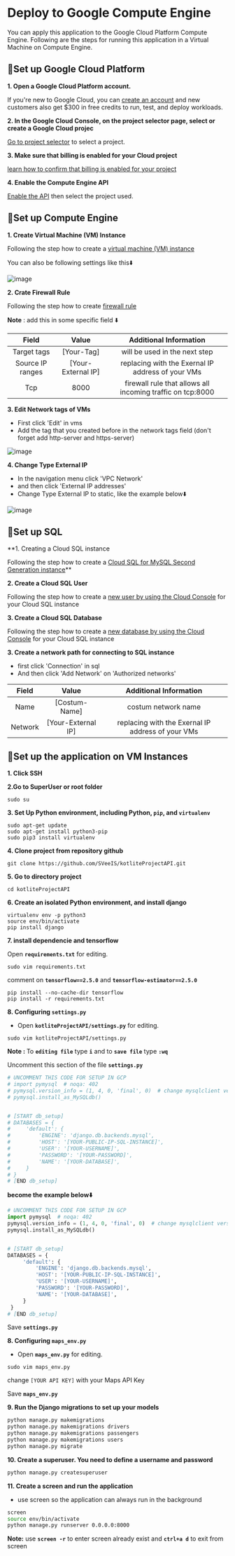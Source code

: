 # Deploy to Google Compute Engine

You can apply this application to the Google Cloud Platform Compute Engine. Following are the steps for running this application in a Virtual Machine on Compute Engine.

## 📌Set up Google Cloud Platform

**1. Open a Google Cloud Platform account.**

If you're new to Google Cloud, you can [create an account](https://console.cloud.google.com/freetrial) and new customers also get $300 in free credits to run, test, and deploy workloads.

**2. In the Google Cloud Console, on the project selector page, select or create a Google Cloud projec**

[Go to project selector](https://console.cloud.google.com/projectselector2/home/dashboard) to select a project.

**3. Make sure that billing is enabled for your Cloud project**

[learn how to confirm that billing is enabled for your project](https://cloud.google.com/billing/docs/how-to/modify-project)

**4. Enable the Compute Engine API**

[Enable the API](https://console.cloud.google.com/flows/enableapi?apiid=compute) then select the project used.


## 📌Set up Compute Engine

**1. Create Virtual Machine (VM) Instance**

Following the step how to create a [virtual machine (VM) instance](https://cloud.google.com/compute/docs/instances/create-start-instance)

You can also be following settings like this⬇️

![image](https://drive.google.com/uc?export=view&id=1SUlHvpseOwX9uDCBj3AG6niYGQVF2CCt)

**2. Crate Firewall Rule**

Following the step how to create [firewall rule](https://cloud.google.com/vpc/docs/using-firewalls)

<b>Note</b> : add this in some specific field ⬇️

| Field | Value | Additional Information  |
| :---:   | :-: | :-: |
| Target tags | [Your-Tag] | will be used in the next step |
| Source IP ranges | [Your-External IP] | replacing with the Exernal IP address of your VMs|
| Tcp | 8000 | firewall rule that allows all incoming traffic on tcp:8000 |


**3. Edit Network tags of VMs**

- First click 'Edit' in vms
- Add the tag that you created before in the network tags field (don't forget add http-server and https-server)

![image](https://drive.google.com/uc?export=view&id=1MKCBXd0MrZkwjk-itcelX9_LOcC5abu6)

**4. Change Type External IP**

- In the navigation menu click 'VPC Network'
- and then click 'External IP addresses'
- Change Type External IP to static, like the example below⬇️

![image](https://drive.google.com/uc?export=view&id=1Jk5pGgdZ2uRzgAtt7RGHda7ZSj_aW-DK)


## 📌Set up SQL

**1. Creating a Cloud SQL instance

Following the step how to create a [Cloud SQL for MySQL Second Generation instance](https://cloud.google.com/sql/docs/mysql/create-instance)**


**2. Create a Cloud SQL User**

Following the step how to create a [new user by using the Cloud Console](https://cloud.google.com/sql/docs/mysql/create-manage-users#creating) for your Cloud SQL instance

**3. Create a Cloud SQL Database**

Following the step how to create a [new database by using the Cloud Console](https://cloud.google.com/sql/docs/mysql/create-manage-databases#create) for your Cloud SQL instance


**3. Create a network path for connecting to SQL instance**

- first click 'Connection' in sql
- And then click 'Add Network' on 'Authorized networks'

| Field | Value | Additional Information  |
| :---:   | :-: | :-: |
| Name| [Costum-Name] | costum network name |
| Network | [Your-External IP] | replacing with the Exernal IP address of your VMs|


## 📌Set up the application on VM Instances

**1. Click SSH**

**2.Go to SuperUser or root folder**

```bass
sudo su
```

**3. Set Up Python environment, including Python, `pip`, and `virtualenv`**

```bass
sudo apt-get update
sudo apt-get install python3-pip
sudo pip3 install virtualenv
```

**4. Clone project from repository github**

```bass
git clone https://github.com/SVeeIS/kotliteProjectAPI.git
```

**5. Go to directory project**

```bass
cd kotliteProjectAPI
```

**6. Create an isolated Python environment, and install django**

```bass
virtualenv env -p python3
source env/bin/activate
pip install django
```

**7. install dependencie and tensorflow**

Open **`requirements.txt`** for editing.

```bass
sudo vim requirements.txt
```

comment on **`tensorflow==2.5.0`** and **`tensorflow-estimator==2.5.0`**

```bass
pip install --no-cache-dir tensorflow
pip install -r requirements.txt
```

**8. Configuring **`settings.py`****


- Open **`kotliteProjectAPI/settings.py`** for editing.

```bass
sudo vim kotliteProjectAPI/settings.py
```

<b>Note : </b> To **`editing file`**  type **`i`** and to **`save file`** type **`:wq`**

Uncomment this section of the file **`settings.py`**

```python
# UNCOMMENT THIS CODE FOR SETUP IN GCP
# import pymysql  # noqa: 402
# pymysql.version_info = (1, 4, 0, 'final', 0)  # change mysqlclient version
# pymysql.install_as_MySQLdb()


# [START db_setup]
# DATABASES = {
#     'default': {
#         'ENGINE': 'django.db.backends.mysql',
#         'HOST': '[YOUR-PUBLIC-IP-SQL-INSTANCE]',
#         'USER': '[YOUR-USERNAME]',
#         'PASSWORD': '[YOUR-PASSWORD]',
#         'NAME': '[YOUR-DATABASE]',
#     }
# }
# [END db_setup]
```

**become the example below⬇️**

```python
# UNCOMMENT THIS CODE FOR SETUP IN GCP
import pymysql  # noqa: 402
pymysql.version_info = (1, 4, 0, 'final', 0)  # change mysqlclient version
pymysql.install_as_MySQLdb()


# [START db_setup]
DATABASES = {
     'default': {
         'ENGINE': 'django.db.backends.mysql',
         'HOST': '[YOUR-PUBLIC-IP-SQL-INSTANCE]',
         'USER': '[YOUR-USERNAME]',
         'PASSWORD': '[YOUR-PASSWORD]',
         'NAME': '[YOUR-DATABASE]',
     }
 }
# [END db_setup]
```

Save **`settings.py`**


**8. Configuring **`maps_env.py`****

- Open **`maps_env.py`** for editing.

```bass
sudo vim maps_env.py
```
change `[YOUR API KEY]` with your Maps API Key

Save **`maps_env.py`**

**9. Run the Django migrations to set up your models**

```bash
python manage.py makemigrations
python manage.py makemigrations drivers
python manage.py makemigrations passengers
python manage.py makemigrations users
python manage.py migrate
```

**10. Create a superuser. You need to define a username and password**

```bash
python manage.py createsuperuser
```

**11. Create a screen and run the application**

- use screen so the application can always run in the background

```bash
screen
source env/bin/activate
python manage.py runserver 0.0.0.0:8000
```

<b>Note:</b> use **`screen -r`** to enter screen already exist and **`ctrl+a d`** to exit from screen
